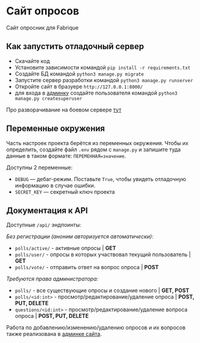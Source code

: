 # Сайт опросов

Сайт опросник для Fabrique

## Как запустить отладочный сервер

- Скачайте код
- Установите зависимости командой `pip install -r requirements.txt`
- Создайте БД командой `python3 manage.py migrate`
- Запустите сервер разработки командой `python3 manage.py runserver`
- Откройте сайт в бразуере `http://127.0.0.1:8000/`
- для входа в [админку](http://127.0.0.1:8000/admin) создайте пользователя командой `python3 manage.py createsuperuser`

Про разворачивание на боевом сервере [тут](https://www.digitalocean.com/community/tutorials/how-to-set-up-django-with-postgres-nginx-and-gunicorn-on-ubuntu-18-04-ru)

## Переменные окружения

Часть настроек проекта берётся из переменных окружения. Чтобы их определить, создайте файл `.env` рядом с `manage.py` и запишите туда данные в таком формате: `ПЕРЕМЕННАЯ=значение`.

Доступны 2 переменные:
- `DEBUG` — дебаг-режим. Поставьте `True`, чтобы увидеть отладочную информацию в случае ошибки.
- `SECRET_KEY` — секретный ключ проекта

## Документация к API

Доступные `/api/` эндпоинты:

_Без регистрации (аноним авторизуется автоматически):_

- `polls/active/` - активные опросы | __GET__
- `polls/user/` - опросы в которых участвовал текущий пользователь | __GET__
- `polls/vote/` - отправить ответ на вопрос опроса | __POST__

_Требуются права администратора:_

- `polls/` - все существующие опросы и создание нового | __GET, POST__
- `polls/<id:int>` - просмотр/редактирование/удаление опроса | __POST, PUT, DELETE__
- `questions/<id:int>` - просмотр/редактирование/удаление вопроса опроса | __POST, PUT, DELETE__

Работа по добавлению/изменению/удалению опросов и их вопросов также реализована в [админке сайта](http://127.0.0.1:8000/admin).
